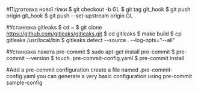 #Підготовка нової гілки
$ git checkout -b GL
$ git tag git_hook
$ git push origin git_hook
$ git push --set-upstream origin GL

#Установка gitleaks
$ cd ~
$ git clone https://github.com/gitleaks/gitleaks.git
$ cd gitleaks
$ make build
$ cp gitleaks /usr/local/bin
$ gitleaks detect --source . --log-opts="--all"

#Установка пакета pre-commit
$ sudo apt-get install pre-commit
$ pre-commit --version
$ touch .pre-commit-config.yaml
$ pre-commit install

#Add a pre-commit configuration
create a file named .pre-commit-config.yaml
you can generate a very basic configuration using pre-commit sample-config
